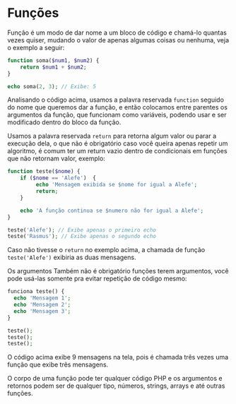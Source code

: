 # Funções

Função é um modo de dar nome a um bloco de código e chamá-lo quantas vezes quiser, mudando o valor de apenas algumas coisas ou nenhuma, veja o exemplo a seguir:

```php
function soma($num1, $num2) {
    return $num1 + $num2;
}

echo soma(2, 3); // Exibe: 5
```

Analisando o código acima, usamos a palavra reservada ```function``` seguido do nome que queremos dar a função, e então colocamos entre parentes os argumentos da função, que funcionam como variáveis, podendo usar e ser modificado dentro do bloco da função.

Usamos a palavra reservada ```return``` para retorna algum valor ou parar a execução dela, o que não é obrigatório caso você queira apenas repetir um algoritmo, é comum ter um return vazio dentro de condicionais em funções que não retornam valor, exemplo:

```php
function teste($nome) {
    if ($nome == 'Alefe')  {
         echo 'Mensagem exibida se $nome for igual a Alefe';
         return;
    }

    echo 'A função continua se $numero não for igual a Alefe';
}

teste('Alefe'); // Exibe apenas o primeiro echo
teste('Rasmus'); // Exibe apenas o segundo echo
```

Caso não tivesse o ```return``` no exemplo acima, a chamada de função ```teste('Alefe')``` exibiria as duas mensagens.

Os argumentos Também não é obrigatório funções terem argumentos, você pode usá-las somente pra evitar repetição de código mesmo:

```php
funciona teste() {
  echo 'Mensagem 1';
  echo 'Mensagem 2';
  echo 'Mensagem 3';
}

teste();
teste();
teste();
```

O código acima exibe 9 mensagens na tela, pois é chamada três vezes uma função que exibe três mensagens.

O corpo de uma função pode ter qualquer código PHP e os argumentos e retornos podem ser de qualquer tipo, números, strings, arrays e até outras funções.